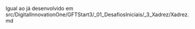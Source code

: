 Igual ao já desenvolvido em src/DigitalInnovationOne/GFTStart3/_01_DesafiosIniciais/_3_Xadrez/Xadrez.md
